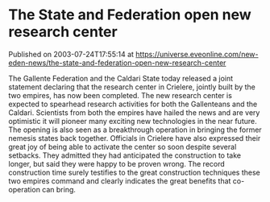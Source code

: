 # The State and Federation open new research center
Published on 2003-07-24T17:55:14 at https://universe.eveonline.com/new-eden-news/the-state-and-federation-open-new-research-center

The Gallente Federation and the Caldari State today released a joint statement declaring that the research center in Crielere, jointly built by the two empires, has now been completed. The new research center is expected to spearhead research activities for both the Gallenteans and the Caldari. Scientists from both the empires have hailed the news and are very optimistic it will pioneer many exciting new technologies in the near future. The opening is also seen as a breakthrough operation in bringing the former nemesis states back together. Officials in Crielere have also expressed their great joy of being able to activate the center so soon despite several setbacks. They admitted they had anticipated the construction to take longer, but said they were happy to be proven wrong. The record construction time surely testifies to the great construction techniques these two empires command and clearly indicates the great benefits that co-operation can bring.
